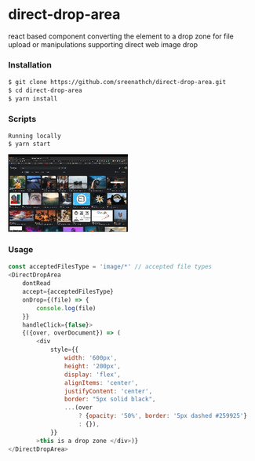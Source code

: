 # direct-drop-area
react based component converting the element to a drop zone for file upload or manipulations supporting direct web image drop

### Installation

```sh
$ git clone https://github.com/sreenathch/direct-drop-area.git
$ cd direct-drop-area
$ yarn install
```


### Scripts
```
Running locally
$ yarn start
```
![sample](./direct-drop-area.gif)
### Usage
```javascript
const acceptedFilesType = 'image/*' // accepted file types
<DirectDropArea
    dontRead
    accept={acceptedFilesType}
    onDrop={(file) => {
        console.log(file)
    }}
    handleClick={false}>
    {({over, overDocument}) => (
        <div
            style={{
                width: '600px',
                height: '200px',
                display: 'flex',
                alignItems: 'center',
                justifyContent: 'center',
                border: "5px solid black",
                ...(over
                    ? {opacity: '50%', border: '5px dashed #259925'}
                    : {}),
            }}
        >this is a drop zone </div>)}
</DirectDropArea>
```

